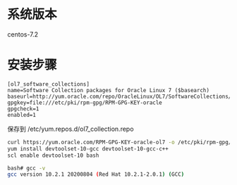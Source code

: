# 系统版本
centos-7.2

# 安装步骤

```
[ol7_software_collections]
name=Software Collection packages for Oracle Linux 7 ($basearch)
baseurl=http://yum.oracle.com/repo/OracleLinux/OL7/SoftwareCollections/$basearch/
gpgkey=file:///etc/pki/rpm-gpg/RPM-GPG-KEY-oracle
gpgcheck=1
enabled=1
```
保存到 /etc/yum.repos.d/ol7_collection.repo
```bash
curl https://yum.oracle.com/RPM-GPG-KEY-oracle-ol7 -o /etc/pki/rpm-gpg/RPM-GPG-KEY-oracle
yum install devtoolset-10-gcc devtoolset-10-gcc-c++
scl enable devtoolset-10 bash
```

```bash
bash# gcc -v
gcc version 10.2.1 20200804 (Red Hat 10.2.1-2.0.1) (GCC)
```